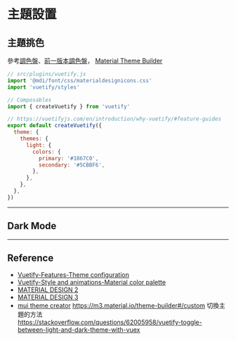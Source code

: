 # 主題設置
## 主題挑色
參考[調色盤](https://next.vuetifyjs.com/en/styles/colors/)、[前一版本調色盤](https://vuetifyjs.com/en/styles/colors/)，
[Material Theme Builder](https://m3.material.io/theme-builder#/dynamic)
```js
// src/plugins/vuetify.js
import '@mdi/font/css/materialdesignicons.css'
import 'vuetify/styles'

// Composables
import { createVuetify } from 'vuetify'

// https://vuetifyjs.com/en/introduction/why-vuetify/#feature-guides
export default createVuetify({
  theme: {
    themes: {
      light: {
        colors: {
          primary: '#1867C0',
          secondary: '#5CBBF6',
        },
      },
    },
  },
})
```
--- 
## Dark Mode
---
## Reference
- [Vuetify-Features-Theme configuration](https://next.vuetifyjs.com/en/features/theme/)
- [Vuetify-Style and animations-Material color palette](https://next.vuetifyjs.com/en/styles/colors/)
- [MATERIAL DESIGN 2](https://m2.material.io/)
- [MATERIAL DESIGN 3](https://m3.material.io/)
- [mui theme creator](https://bareynol.github.io/mui-theme-creator/)
https://m3.material.io/theme-builder#/custom
切換主題的方法   
https://stackoverflow.com/questions/62005958/vuetify-toggle-between-light-and-dark-theme-with-vuex